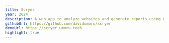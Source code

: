 ```yaml
---
title: Scryer
year: 2024
description: A web app to analyze websites and generate reports using Google Gemini.
githubUrl: https://github.com/davidumoru/scryer
demoUrl: https://scryer.umoru.tech
highlight: true
---
```

